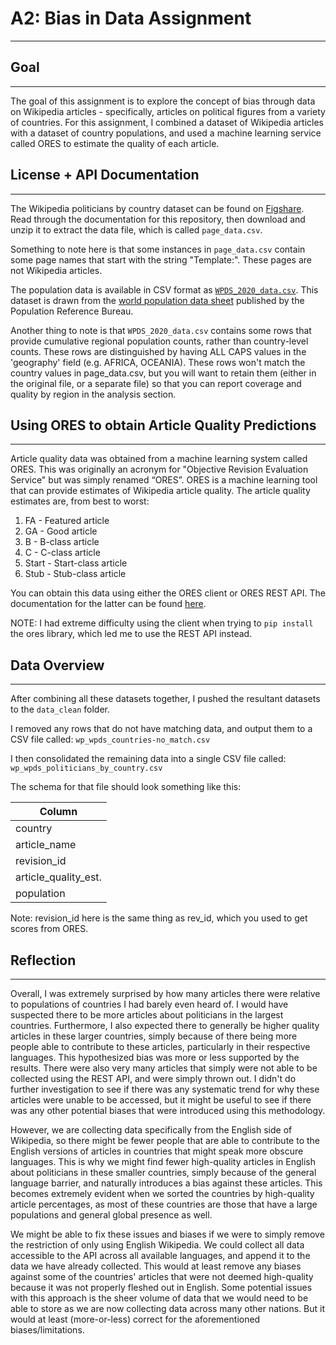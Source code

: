 # A2: Bias in Data Assignment
___

## Goal
___
The goal of this assignment is to explore the concept of bias through data on Wikipedia articles - specifically, articles on political figures from a variety of countries. For this assignment, I combined a dataset of Wikipedia articles with a dataset of country populations, and used a machine learning service called ORES to estimate the quality of each article.

## License + API Documentation
___
The Wikipedia politicians by country dataset can be found on [Figshare](https://figshare.com/articles/dataset/Untitled_Item/5513449). Read through the documentation for this repository, then download and unzip it to extract the data file, which is called `page_data.csv`.

Something to note here is that some instances in `page_data.csv` contain some page names that start with the string "Template:". These pages are not Wikipedia articles.

The population data is available in CSV format as [`WPDS_2020_data.csv`](https://docs.google.com/spreadsheets/d/1CFJO2zna2No5KqNm9rPK5PCACoXKzb-nycJFhV689Iw/edit). This dataset is drawn from the [world population data sheet](https://www.prb.org/international/indicator/population/table/) published by the Population Reference Bureau.

Another thing to note is that `WPDS_2020_data.csv` contains some rows that provide cumulative regional population counts, rather than country-level counts. These rows are distinguished by having ALL CAPS values in the 'geography' field (e.g. AFRICA, OCEANIA). These rows won't match the country values in page_data.csv, but you will want to retain them (either in the original file, or a separate file) so that you can report coverage and quality by region in the analysis section.

## Using ORES to obtain Article Quality Predictions
___
Article quality data was obtained from a machine learning system called ORES. This was originally an acronym for "Objective Revision Evaluation Service" but was simply renamed “ORES”. ORES is a machine learning tool that can provide estimates of Wikipedia article quality. The article quality estimates are, from best to worst:

1. FA - Featured article
2. GA - Good article
3. B - B-class article
4. C - C-class article
5. Start - Start-class article
6. Stub - Stub-class article

You can obtain this data using either the ORES client or ORES REST API. The documentation for the latter can be found [here](https://ores.wikimedia.org/v3/#!/scoring/get_v3_scores_context_revid_model).

NOTE: I had extreme difficulty using the client when trying to `pip install` the ores library, which led me to use the REST API instead.

## Data Overview
___
After combining all these datasets together, I pushed the resultant datasets to the `data_clean` folder.

I removed any rows that do not have matching data, and output them to a CSV file called:
  `wp_wpds_countries-no_match.csv`
  
I then consolidated the remaining data into a single CSV file called:
`wp_wpds_politicians_by_country.csv`

The schema for that file should look something like this:

| Column               |
|----------------------|
| country              |
| article_name         |
| revision_id          |
| article_quality_est. |
| population           |

Note: revision_id here is the same thing as rev_id, which you used to get scores from ORES.

## Reflection
___
Overall, I was extremely surprised by how many articles there were relative to populations of countries I had barely even heard of. I would have suspected there to be more articles about politicians in the largest countries. Furthermore, I also expected there to generally be higher quality articles in these larger countries, simply because of there being more people able to contribute to these articles, particularly in their respective languages. This hypothesized bias was more or less supported by the results. There were also very many articles that simply were not able to be collected using the REST API, and were simply thrown out. I didn't do further investigation to see if there was any systematic trend for why these articles were unable to be accessed, but it might be useful to see if there was any other potential biases that were introduced using this methodology.

However, we are collecting data specifically from the English side of Wikipedia, so there might be fewer people that are able to contribute to the English versions of articles in countries that might speak more obscure languages. This is why we might find fewer high-quality articles in English about politicians in these smaller countries, simply because of the general language barrier, and naturally introduces a bias against these articles. This becomes extremely evident when we sorted the countries by high-quality article percentages, as most of these countries are those that have a large populations and general global presence as well.

We might be able to fix these issues and biases if we were to simply remove the restriction of only using English Wikipedia. We could collect all data accessible to the API across all available languages, and append it to the data we have already collected. This would at least remove any biases against some of the countries' articles that were not deemed high-quality because it was not properly fleshed out in English. Some potential issues with this approach is the sheer volume of data that we would need to be able to store as we are now collecting data across many other nations. But it would at least (more-or-less) correct for the aforementioned biases/limitations.
